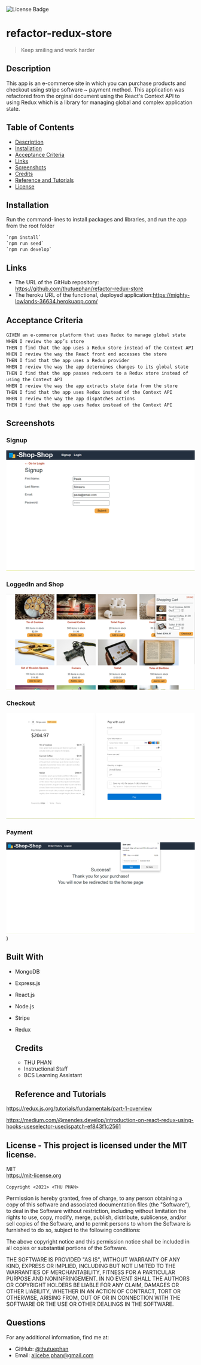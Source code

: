 ![License Badge](https://img.shields.io/badge/license-MIT-green.svg)
# refactor-redux-store
  > Keep smiling and work harder
  
  ## Description
This app is an e-commerce site in which you can purchase products and checkout using stripe software ~ payment method. This application was refactored from the orginal document using the React's Context API to using Redux  which is a library for managing global and complex application state.

  ## Table of Contents
  - [Description](#)
  - [Installation](#installation)
  - [Acceptance Criteria](#acceptance)
  - [Links](#links)
  - [Screenshots](#screenshots)
  - [Credits](#credits)
  - [Reference and Tutorials](#referenceandtutorials)
  - [License](#license)

  ## Installation
   Run the command-lines to install packages and libraries,  and run the app from the root folder
   
    `npm install` 
    `npm run seed`
    `npm run develop`

  ## Links
  * The URL of the GitHub repository: https://github.com/thutuephan/refactor-redux-store
  * The heroku URL of the functional, deployed application:https://mighty-lowlands-36634.herokuapp.com/

  ## Acceptance Criteria
    
    
`GIVEN an e-commerce platform that uses Redux to manage global state` <br/>
`WHEN I review the app’s store` <br/>
`THEN I find that the app uses a Redux store instead of the Context API` <br/>
`WHEN I review the way the React front end accesses the store` <br/>
`THEN I find that the app uses a Redux provider` <br/>
`WHEN I review the way the app determines changes to its global state` <br/>
`THEN I find that the app passes reducers to a Redux store instead of using the Context API` <br/>
`WHEN I review the way the app extracts state data from the store`<br/>
`THEN I find that the app uses Redux instead of the Context API`<br/>
`WHEN I review the way the app dispatches actions`<br/>
`THEN I find that the app uses Redux instead of the Context API`<br/>


  ## Screenshots
  ### Signup
  ![signup](https://github.com/thutuephan/refactor-redux-store/blob/main/client/src/assets/signup.png)
  ### LoggedIn and Shop
  ![login-and-shop](https://github.com/thutuephan/refactor-redux-store/blob/main/client/src/assets/loggedin-and-shop.png)
  ### Checkout
  ![checkout](https://github.com/thutuephan/refactor-redux-store/blob/main/client/src/assets/checkout.png)
  ### Payment
  ![pay](https://github.com/thutuephan/refactor-redux-store/blob/main/client/src/assets/payment.png))
  
  
  ## Built With
* MongoDB
* Express.js
* React.js
* Node.js
* Stripe
* Redux

  ## Credits
  * THU PHAN  
  * Instructional Staff
  * BCS Learning Assistant
  
  
  ## Reference and Tutorials

https://redux.js.org/tutorials/fundamentals/part-1-overview

https://medium.com/@mendes.develop/introduction-on-react-redux-using-hooks-useselector-usedispatch-ef843f1c2561

  ## License - This project is licensed under the MIT license.
  MIT
  <br>
  https://mit-license.org
  
    Copyright <2021> <THU PHAN>

Permission is hereby granted, free of charge, to any person obtaining a copy of this software and associated documentation files (the "Software"), to deal in the Software without restriction, including without limitation the rights to use, copy, modify, merge, publish, distribute, sublicense, and/or sell copies of the Software, and to permit persons to whom the Software is furnished to do so, subject to the following conditions:

The above copyright notice and this permission notice shall be included in all copies or substantial portions of the Software.

THE SOFTWARE IS PROVIDED "AS IS", WITHOUT WARRANTY OF ANY KIND, EXPRESS OR IMPLIED, INCLUDING BUT NOT LIMITED TO THE WARRANTIES OF MERCHANTABILITY, FITNESS FOR A PARTICULAR PURPOSE AND NONINFRINGEMENT. IN NO EVENT SHALL THE AUTHORS OR COPYRIGHT HOLDERS BE LIABLE FOR ANY CLAIM, DAMAGES OR OTHER LIABILITY, WHETHER IN AN ACTION OF CONTRACT, TORT OR OTHERWISE, ARISING FROM, OUT OF OR IN CONNECTION WITH THE SOFTWARE OR THE USE OR OTHER DEALINGS IN THE SOFTWARE.

  
  
  ## Questions
  For any additional information, find me at:
  <br>
  * GitHub: [@thutuephan](https://github.com/thutuephan)
  * Email: [alicebe.phan@gmail.com](mailto:alicebe.phan@gmail.com)
